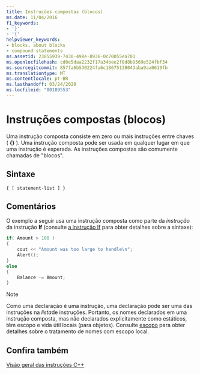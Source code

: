 ```yaml
---
title: Instruções compostas (blocos)
ms.date: 11/04/2016
f1_keywords:
- '}'
- '{'
helpviewer_keywords:
- blocks, about blocks
- compound statements
ms.assetid: 23855939-7430-498e-8936-0c70055ea701
ms.openlocfilehash: cd0e5daa2232f17a34bee2f0d8b9569e524fbf34
ms.sourcegitcommit: 857fa6b530224fa6c18675138043aba9aa0619fb
ms.translationtype: MT
ms.contentlocale: pt-BR
ms.lasthandoff: 03/24/2020
ms.locfileid: "80189553"
---
```

# <a name="compound-statements-blocks"></a>Instruções compostas (blocos)

Uma instrução composta consiste em zero ou mais instruções entre chaves ( **{}** ). Uma instrução composta pode ser usada em qualquer lugar em que uma instrução é esperada. As instruções compostas são comumente chamadas de "blocos".

## <a name="syntax"></a>Sintaxe

```
{ [ statement-list ] }
```

## <a name="remarks"></a>Comentários

O exemplo a seguir usa uma instrução composta como parte da *instrução* da instrução **If** (consulte [a instrução If](../cpp/if-else-statement-cpp.md) para obter detalhes sobre a sintaxe):

```cpp
if( Amount > 100 )
{
    cout << "Amount was too large to handle\n";
    Alert();
}
else
{
    Balance -= Amount;
}
```

> [!NOTE]
>  Como uma declaração é uma instrução, uma declaração pode ser uma das instruções na *lista*de instruções. Portanto, os nomes declarados em uma instrução composta, mas não declarados explicitamente como estáticos, têm escopo e vida útil locais (para objetos). Consulte [escopo](../cpp/scope-visual-cpp.md) para obter detalhes sobre o tratamento de nomes com escopo local.

## <a name="see-also"></a>Confira também

[Visão geral das instruções C++](../cpp/overview-of-cpp-statements.md)
